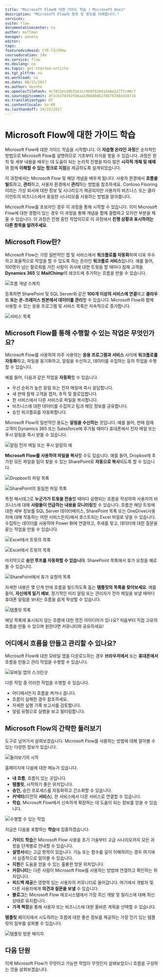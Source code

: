 ```yaml
---
title: "Microsoft Flow에 대한 가이드 학습 | Microsoft Docs"
description: "Microsoft Flow의 정의 및 용도를 이해합니다."
services: 
suite: flow
documentationcenter: na
author: msftman
manager: anneta
editor: 
tags: 
featuredvideoid: CYR-fZc5Maw
courseduration: 14m
ms.service: flow
ms.devlang: na
ms.topic: get-started-article
ms.tgt_pltfrm: na
ms.workload: na
ms.date: 08/15/2017
ms.author: deonhe
ms.openlocfilehash: 4cf872ec10b7241cc998f020412e8e227f7c98cf
ms.sourcegitcommit: 4f2cb27d392f46aa1d8680d6278876780ed3871b
ms.translationtype: HT
ms.contentlocale: ko-KR
ms.lasthandoff: 10/15/2017
---
```

# <a name="guided-learning-for-microsoft-flow"></a>Microsoft Flow에 대한 가이드 학습
Microsoft Flow에 대한 가이드 학습을 시작합니다. 이 **자습형 온라인 과정**은 순차적인 방법으로 Microsoft Flow를 설명하므로 기초부터 지식을 쌓을 수 있습니다. 과정은 원칙 및 세부 내용을 배우는 데 도움이 되는 논리적 진행을 따라 많은 **시각적 개체 및 예제**와 함께 **이해할 수 있는 청크로 지침**을 제공하도록 설계되었습니다.

이 과정에서는 Microsoft Flow 및 해당 개념을 배우게 됩니다. 사용자 환경에서 **흐름을 빌드**하고, **관리**하고, 사용자 환경에서 **관리**하는 방법을 참조하세요. Contoso Flooring이라는 가상 회사에 대한 정보 및 시나리오가 제공되지만 사용자의 비즈니스 또는 클라이언트의 비즈니스에서 동일한 시나리오를 사용하는 방법을 알아봅니다.

Microsoft Flow를 초보자인 경우 이 과정을 통해 시작할 수 있습니다. 이미 Microsoft Flow에 대한 경험이 있는 경우 이 과정을 통해 개념을 함께 결합하고 모자란 부분을 채울 수 있습니다. 이 과정은 진행 중인 작업이므로 이 과정에서 **진행 상황과 표시하려는 다른 항목을 알려주세요**.

## <a name="what-is-microsoft-flow"></a>Microsoft Flow란?
Microsoft Flow는 가장 일반적인 앱 및 서비스에서 **워크플로를 자동화**하여 더욱 우수하고 효율적으로 작업을 할 수 있도록 하는 온라인 **워크플로 서비스**입니다. 예를 들어, 100명이 넘는 팔로워를 가진 사람이 귀사에 대한 트윗을 할 때마다 잠재 고객을 **Dynamics 365** 및 **MailChimp**의 레코드에 추가하는 흐름을 만들 수 있습니다.

![흐름 개념 스케치](./media/learning-introduce-flow/conceptual.png)

등록하면 SharePoint 및 SQL Server와 같은 **100개 이상의 서비스에 연결**하고 **클라우드 또는 온-프레미스 원본에서 데이터를 관리**할 수 있습니다. Microsoft Flow와 함께 사용할 수 있는 응용 프로그램 및 서비스 목록은 지속적으로 증가합니다.

![서비스 목록](./media/learning-introduce-flow/services.png)

## <a name="what-can-you-do-with-microsoft-flow"></a>Microsoft Flow를 통해 수행할 수 있는 작업은 무엇인가요?
Microsoft Flow를 사용하여 자주 사용하는 **응용 프로그램과 서비스** 사이에 **워크플로를 자동화**하고, 파일을 동기화하고, 알림을 수신하고, 데이터를 수집하는 등의 작업을 수행할 수 있습니다. 

예를 들어, 다음과 같은 작업을 **자동화**할 수 있습니다.

* 우선 순위가 높은 알림 또는 전자 메일에 즉시 응답합니다.
* 새 판매 잠재 고객을 캡처, 추적 및 팔로업합니다.
* 한 서비스에서 다른 서비스로 파일을 복사합니다.
* 비즈니스에 대한 데이터를 수집하고 팀과 해당 정보를 공유합니다.
* 승인 워크플로를 자동화합니다.

Microsoft Flow의 일반적인 용도는 **알림을 수신하는** 것입니다. 예를 들어, 판매 잠재 고객이 Dynamics 365 또는 Salesforce에 추가될 때마다 휴대폰에서 전자 메일 또는 푸시 알림을 즉시 받을 수 있습니다.

![알림 전자 메일 또는 푸시 알림의 예](./media/learning-introduce-flow/sales-lead.png)

**Microsoft Flow를 사용하여 파일을 복사**할 수도 있습니다. 예를 들어, Dropbox에 추가된 모든 파일을 팀이 찾을 수 있는 SharePoint로 **자동으로 복사**되도록 할 수 있습니다.

![Dropbox의 파일 목록](./media/learning-introduce-flow/dropbox-files.png) 

![SharePoint의 동일한 파일 목록](./media/learning-introduce-flow/sharepoint-files.png) 

특정 해시태그로 **누군가가 트윗을 전송**할 때마다 실행되는 흐름을 작성하여 사용자의 비즈니스에 대해 **사람들이 언급하는 내용을 모니터링**할 수 있습니다. 흐름은 해당 트윗에 대한 세부 정보를 SQL Server 데이터베이스, SharePoint 목록 또는 OneDrive(사용자에 대해 작동하는 어떤 서비스든지)에서 호스트되는 Excel 파일로 넣을 수 있습니다. 수집하는 데이터를 사용하여 Power BI에 연결하고, 추세를 찾고, 데이터에 대한 질문을 묻는 작업을 만들 수 있습니다.

![Excel에서 트윗의 목록](./media/learning-introduce-flow/tweets-to-excel.png)

![Excel에서 트윗의 목록](./media/learning-introduce-flow/excel-tweets.png)

마지막으로 **승인 루프를 자동화할 수 있습니다**. SharePoint 목록에서 휴가 요청을 예로 들 수 있습니다.

![SharePoint에서 휴가 요청의 목록](./media/learning-introduce-flow/vacation-requests.png)

자세한 내용은 몇 단계 만에 흐름을 빌드하도록 돕는 **템플릿의 목록을 찾아보세요**. 예를 들어, **자신에게 일기 예보**, 정기적인 미리 알림 또는 관리자가 전자 메일을 보낼 때마다 휴대폰 알림을 보내는 흐름을 쉽게 작성할 수 있습니다.

![템플릿 목록](./media/learning-introduce-flow/templates-you-might-use.png)

해당 목록에 표시되지 않는 흐름에 대한 멋진 아이디어가 있나요? 처음부터 직접 고유의 흐름을 만들 수 있으며 원한다면 커뮤니티와 공유하세요!

## <a name="where-can-i-create-and-administer-a-flow"></a>어디에서 흐름을 만들고 관리할 수 있나요?
Microsoft Flow에 대한 모바일 앱을 다운로드하는 경우 **브라우저에서** 또는 **휴대폰에서** 흐름을 만들고 관리 작업을 수행할 수 있습니다.

![모바일 앱의 스크린샷](./media/learning-introduce-flow/screen-mobile-app.png)  

다른 작업 중 이러한 작업을 수행할 수 있습니다.

* 어디에서든지 흐름을 켜거나 끕니다.
* 흐름이 실패한 경우 참조하세요.
* 자세한 실행 기록 보고서를 검토합니다.
* 알림 유형으로 실행을 보고 필터링합니다.

## <a name="a-brief-tour-of-microsoft-flow"></a>Microsoft Flow의 간략한 둘러보기
도구로 넘어가서 살펴보겠습니다. Microsoft Flow를 사용하는 방법에 대해 알아볼 수 있는 다양한 정보가 있습니다.

![둘러보기의 시작](./media/learning-introduce-flow/start-of-tour.png)

홈페이지에 다음에 대한 메뉴가 있습니다.

* **내 흐름**, 흐름이 있는 곳입니다.
* **템플릿**, 시작하기 좋은 위치입니다.
* **승인**, 승인 프로세스를 자동화하고 간소화할 수 있습니다.
* **커넥터**(이전의 **서비스**), 한 서비스에서 다른 서비스로 연결할 수 있습니다.
* **학습**, Microsoft Flow에서 신속하게 확장하는 데 도움이 되는 정보를 얻을 수 있습니다.

![수행할 수 있는 작업](./media/learning-introduce-flow/what-you-can-do.png)

지금은 다음을 포함하는 **학습**에 집중하겠습니다.

* **가이드 학습**은 Microsoft Flow 사용을 초기 기술부터 고급 시나리오까지 모든 과정을 단계별로 안내할 수 있습니다.
* **설명서**에는 고급 항목이 있습니다. 기능 또는 함수를 깊이 이해하려는 경우 여기에서 심층적으로 알아볼 수 있습니다.
* **지원**은 도움을 얻을 수 있는 훌륭한 방문 위치입니다.
* **커뮤니티**는 다른 사람이 Microsoft Flow를 사용하는 방법에 연결하고 확인하는 위치입니다.
* **피드백 제공**은 영향력 있는 사용자의 커뮤니티로 들어갑니다. 여기에서 개발자 및 다른 사용자에게 **의견과 질문을 보낼** 수 있습니다.
* **블로그**는 Microsoft Flow 에코시스템에서 가장 최신 개발 및 릴리스에 대해 최신 상태로 유지합니다.
* **가격 책정**을 통해 사용자 또는 비즈니스에 대한 올바른 계획을 선택할 수 있습니다.

**템플릿** 페이지에서 시도하려는 흐름에 대한 좋은 정보를 제공하는 가장 인기 있는 템플릿의 일부를 살펴볼 수 있습니다.

![템플릿 방문 페이지](./media/learning-introduce-flow/template-page.png)

## <a name="next-lesson"></a>다음 단원
이제 Microsoft Flow가 무엇이고 가능한 작업이 무엇인지 살펴보았으니 흐름을 구성하는 것을 살펴보겠습니다.

